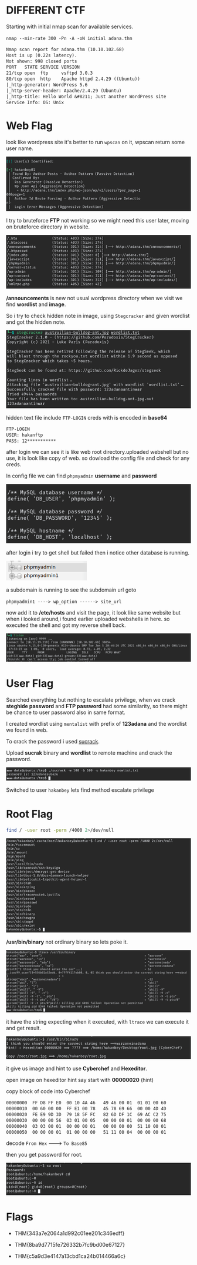 DIFFERENT CTF
=============


Starting with initial nmap scan for available services.

`nmap --min-rate 300 -Pn -A -oN initial adana.thm `

```
Nmap scan report for adana.thm (10.10.102.68)
Host is up (0.22s latency).
Not shown: 998 closed ports
PORT   STATE SERVICE VERSION
21/tcp open  ftp     vsftpd 3.0.3
80/tcp open  http    Apache httpd 2.4.29 ((Ubuntu))
|_http-generator: WordPress 5.6
|_http-server-header: Apache/2.4.29 (Ubuntu)
|_http-title: Hello World &#8211; Just another WordPress site
Service Info: OS: Unix
```
# Web Flag

look like wordpress site it's better to run `wpscan` on it, wpscan return some user name.

![nmap](/Images/different_ctf/nmap.png)

I try to bruteforce **FTP** not working so we might need this user later, moving on bruteforce directory in website.

![gobuster](/Images/different_ctf/gobuster.png)

**/announcements** is new not usual wordpress directory when we visit we find **wordlist** and **image**.

So i try to check hidden note in image, using `Stegcracker` and given wordlist and got the hidden note.

![steghide](/Images/different_ctf/steghide.png)

hidden text file include `FTP-LOGIN` creds with is encoded in **base64** 

```
FTP-LOGIN
USER: hakanftp
PASS: 12***********
```

after login we can see it is like web root directory.uploaded webshell but no use, it is look like copy of web.
so dowload the config file and check for any creds.

In config file we can find `phpmyadmin` **username** and **password**

![phpmyadmin](/Images/different_ctf/phpmyadmin.png)

after login i try to get shell but failed then i notice other database is running.

![phpmyadmin](/Images/different_ctf/phpmyadmin1.png)

a subdomain is running to see the subdomain url goto

`phpmyadmin1 ----> wp_option ------> site_url` 

now add it to **/etc/hosts** and visit the page, it look like same website but when i looked around,i found earlier uploaded webshells in here.
so executed the shell and got my reverse shell back.

![shell](/Images/different_ctf/shell.png)

# User Flag

Searched everything but nothing to escalate privilege, when we crack **steghide password** and **FTP password** had some similarity, so there might be chance to user password also in same format.

I created wordlist using `mentalist` with prefix of **123adana** and the wordlist we found in web.

To crack the password i used [sucrack](https://github.com/hemp3l/sucrack).

Upload **sucrak** binary and **wordlist** to remote machine and crack the password.

![User-FLag](/Images/different_ctf/user.png) 

Switched to user `hakanbey` lets find method escalate privilege

# Root Flag

```bash
find / -user root -perm /4000 2>/dev/null
```

![Escalation](/Images/different_ctf/escalation.png)

**/usr/bin/binary** not ordinary binary so lets poke it.

![ltrace](/Images/different_ctf/ltrace.png)

it have the string expecting when it executed, with `ltrace` we can execute it and get result.

![root](/Images/different_ctf/root.png)

it give us image and hint to use **Cyberchef** and **Hexeditor**.

open image on hexeditor hint say start with **00000020** (hint)

copy block of code into Cyberchef

```
00000000  FF D8 FF E0  00 10 4A 46   49 46 00 01  01 01 00 60                          
00000010  00 60 00 00  FF E1 00 78   45 78 69 66  00 00 4D 4D           
00000020  FE E9 9D 3D  79 18 5F FC   82 6D DF 1C  69 AC C2 75           
00000030  00 00 00 56  03 01 00 05   00 00 00 01  00 00 00 68              
00000040  03 03 00 01  00 00 00 01   00 00 00 00  51 10 00 01                              
00000050  00 00 00 01  01 00 00 00   51 11 00 04  00 00 00 01 
```

decode `From Hex` ---> `To Base85`

then you get password for root.

![Root-Flag](/Images/different_ctf/rootflag.png)

# Flags

+ THM{343a7e2064a1d992c01ee201c346edff}

+ THM{8ba9d7715fe726332b7fc9bd00e67127}

+ THM{c5a9d3e4147a13cbd1ca24b014466a6c}
